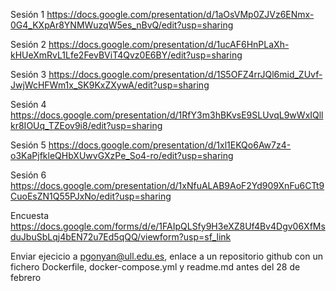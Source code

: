 
Sesión 1
https://docs.google.com/presentation/d/1aOsVMp0ZJVz6ENmx-0G4_KXpAr8YNMWuzqW5es_nBvQ/edit?usp=sharing


Sesión 2
https://docs.google.com/presentation/d/1ucAF6HnPLaXh-kHUeXmRvL1Lfe2FevBViT4Qvz0E6BY/edit?usp=sharing


Sesión 3
https://docs.google.com/presentation/d/1S5OFZ4rrJQl6mid_ZUvf-JwjWcHFWm1x_SK9KxZXywA/edit?usp=sharing


Sesión 4
https://docs.google.com/presentation/d/1RfY3m3hBKvsE9SLUvqL9wWxIQllkr8IOUq_TZEov9i8/edit?usp=sharing

Sesión 5
https://docs.google.com/presentation/d/1xl1EKQo6Aw7z4-o3KaPjfkleQHbXUwvGXzPe_So4-ro/edit?usp=sharing

Sesión 6
https://docs.google.com/presentation/d/1xNfuALAB9AoF2Yd909XnFu6CTt9CuoEsZN1Q55PJxNo/edit?usp=sharing


Encuesta
https://docs.google.com/forms/d/e/1FAIpQLSfy9H3eXZ8Uf4Bv4Dgv06XfMsduJbuSbLqj4bEN72u7Ed5qQQ/viewform?usp=sf_link


Enviar ejecicio a pgonyan@ull.edu.es, enlace a un repositorio github con un fichero Dockerfile, docker-compose.yml y readme.md
antes del 28 de febrero



